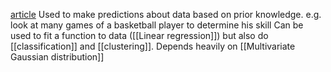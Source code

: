 [article](https://thegradient.pub/gaussian-process-not-quite-for-dummies/)
Used to make predictions about data based on prior knowledge. e.g. look at many games of a basketball player to determine his skill
Can be used to fit a function to data ([[Linear regression]]) but also do [[classification]] and [[clustering]].
Depends heavily on [[Multivariate Gaussian distribution]]
